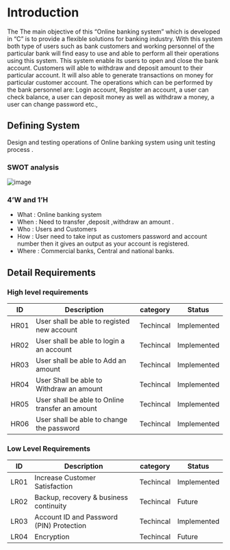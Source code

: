 # Introduction
The The main objective of this “Online banking system” which is developed in “C” is to provide a flexible solutions for banking industry. With this system both type of users such as bank customers and working personnel of the particular bank will find easy to use and able to perform all their operations using this system. This system enable its users to open and close the bank account. Customers will able to withdraw and deposit amount to their particular account. It will also able to generate transactions on money for particular customer account. The operations which can be performed by the bank personnel are: Login account, Register an account, a user can check balance, a user can deposit money as well as withdraw a money, a user can change password etc.,
## Defining System
   Design and testing operations of Online banking system using unit testing  process .
### SWOT analysis
  ![image](https://user-images.githubusercontent.com/93070074/160866424-e1982c4f-9826-4c17-8f0a-211da73f4a4a.png)

### 4’W and 1’H
   *   What  :     Online banking system
   *   When  :     Need to transfer ,deposit ,withdraw an amount .
   *    Who  :     Users and Customers
   *    How  :     User need to take input as customers password and account number then it gives  an output as  your account is registered.
   *  Where  :     Commercial banks, Central and national banks.
## Detail Requirements
### High level requirements
| ID  	 | Description   	                                     | category    	| Status       	|
|--------|-----------------------------------------------------|--------------|---------------|
|HR01  	 |	User shall be able to registed new account   	     | Techincal   	| Implemented  	|
|HR02    | 	User shall be able to login a an account         	 | Techincal   	|Implemented   	|
|HR03    |  User shall be able to Add an amount	   	           | Techincal   	|Implemented   	|
|HR04    |  User Shall be able to Withdraw an amount	         | Techincal   	|Implemented   	|
|HR05    |  User shall be able to Online transfer an amount    | Techincal   	|Implemented   	|
|HR06	   |  User shall be able to change the password 	       | Techincal   	|Implemented   	|
### Low Level Requirements 
 |  ID  	   |  Description 	                               |    category 	 |    Status	  |
 |-----------|-----------------------------------------------|---------------|--------------|
 | LR01      | Increase Customer Satisfaction                | Techincal     | Implemented  |
 | LR02      | Backup, recovery & business continuity     	 | Techincal   	 | 	Future      |
 | LR03      | Account ID and Password (PIN) Protection    	 | Techincal   	 |  Implemented |
 | LR04      | Encryption                                  	 | Techincal     |   Future     |                                   
 

